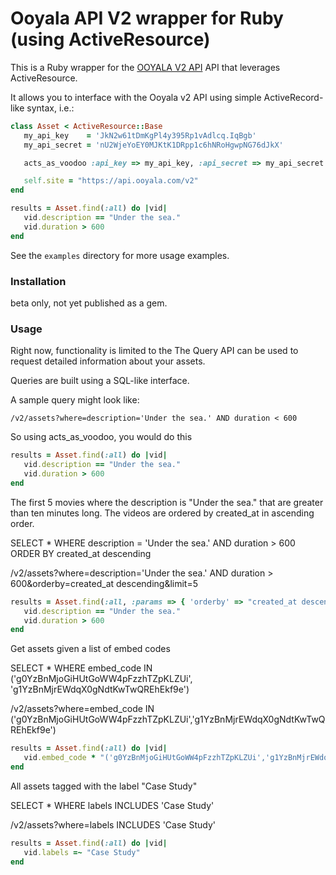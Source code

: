 Ooyala API V2 wrapper for Ruby (using ActiveResource) 
====================================================

This is a Ruby wrapper for the [OOYALA V2 API](http://api.ooyala.com/docs/v2) API that leverages ActiveResource.

It allows you to interface with the Ooyala v2 API using simple ActiveRecord-like syntax, i.e.:

``` ruby
class Asset < ActiveResource::Base
   my_api_key    = 'JkN2w61tDmKgPl4y395Rp1vAdlcq.IqBgb'
   my_api_secret = 'nU2WjeYoEY0MJKtK1DRpp1c6hNRoHgwpNG76dJkX'

   acts_as_voodoo :api_key => my_api_key, :api_secret => my_api_secret

   self.site = "https://api.ooyala.com/v2"
end

results = Asset.find(:all) do |vid|
   vid.description == "Under the sea."
   vid.duration > 600
end
```

See the `examples` directory for more usage examples.

### Installation

beta only, not yet published as a gem.

### Usage

Right now, functionality is limited to the The Query API can be used to request detailed information about your assets.

Queries are built using a SQL-like interface.

A sample query might look like:

	/v2/assets?where=description='Under the sea.' AND duration < 600

So using acts_as_voodoo, you would do this

``` ruby
results = Asset.find(:all) do |vid|
   vid.description == "Under the sea."
   vid.duration > 600
end
```
The first 5 movies where the description is "Under the sea." that are greater than ten minutes long. The videos are ordered by created_at in ascending order.

SELECT * WHERE description = 'Under the sea.' AND duration > 600 ORDER BY created_at descending

/v2/assets?where=description='Under the sea.' AND duration > 600&orderby=created_at descending&limit=5

``` ruby
results = Asset.find(:all, :params => { 'orderby' => "created_at descending", 'limit' => 5 }) do |vid|
   vid.description == "Under the sea."
   vid.duration > 600
end
```

Get assets given a list of embed codes

SELECT * WHERE embed_code IN ('g0YzBnMjoGiHUtGoWW4pFzzhTZpKLZUi',
                              'g1YzBnMjrEWdqX0gNdtKwTwQREhEkf9e')

/v2/assets?where=embed_code IN ('g0YzBnMjoGiHUtGoWW4pFzzhTZpKLZUi','g1YzBnMjrEWdqX0gNdtKwTwQREhEkf9e')

``` ruby
results = Asset.find(:all) do |vid|
   vid.embed_code * "('g0YzBnMjoGiHUtGoWW4pFzzhTZpKLZUi','g1YzBnMjrEWdqX0gNdtKwTwQREhEkf9e')"
end
```

All assets tagged with the label "Case Study"

SELECT * WHERE labels INCLUDES 'Case Study'

/v2/assets?where=labels INCLUDES 'Case Study'	

``` ruby
results = Asset.find(:all) do |vid|
   vid.labels =~ "Case Study"
end
```